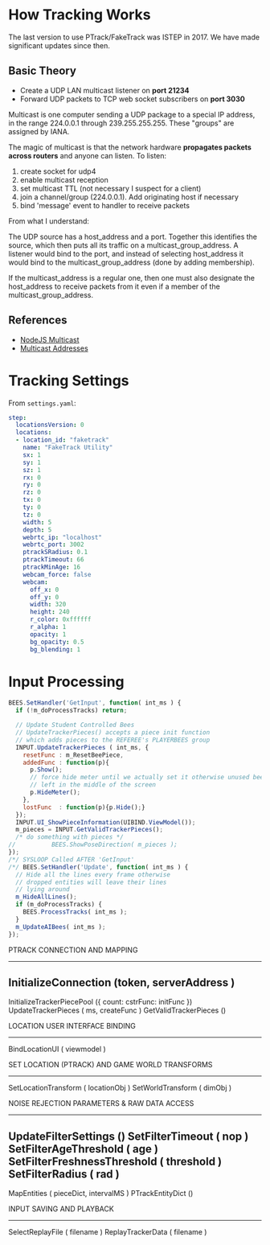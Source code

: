 # How Tracking Works

The last version to use PTrack/FakeTrack was ISTEP in 2017. We have made significant updates since then.

## Basic Theory

* Create a UDP LAN multicast listener on **port 21234**
* Forward UDP packets to TCP web socket subscribers on **port 3030**

Multicast is one computer sending a UDP package to a special IP address, in the range 224.0.0.1 through 239.255.255.255. These "groups" are
assigned by IANA.

The magic of multicast is that the network hardware **propagates packets across routers** and anyone can listen. To listen:

1. create socket for udp4
2. enable multicast reception
3. set multicast TTL (not necessary I suspect for a client)
4. join a channel/group (224.0.0.1). Add originating host if necessary
5. bind 'message' event to handler to receive packets

From what I understand:

The UDP source has a host_address and a port. Together this identifies the source, which then puts all its traffic on a multicast_group_address. A listener would bind to the port, and instead of selecting host_address it would bind to the multicast_group_address (done by adding membership).

If the multicast_address is a regular one, then one must also designate the host_address to receive packets from it even if a member of the multicast_group_address.

## References 

* [NodeJS Multicast](https://stackoverflow.com/questions/14130560/nodejs-udp-multicast-how-to)
* [Multicast Addresses](https://iana.org/assignments/multicast-addresses/multicast-addresses.xhtml)

# Tracking Settings

From `settings.yaml`:

``` yaml
step:
  locationsVersion: 0
  locations:
  - location_id: "faketrack"
    name: "FakeTrack Utility"
    sx: 1
    sy: 1
    sz: 1
    rx: 0
    ry: 0
    rz: 0
    tx: 0
    ty: 0
    tz: 0
    width: 5
    depth: 5
    webrtc_ip: "localhost"
    webrtc_port: 3002
    ptrackSRadius: 0.1
    ptrackTimeout: 66
    ptrackMinAge: 16
    webcam_force: false
    webcam:
      off_x: 0
      off_y: 0
      width: 320
      height: 240
      r_color: 0xffffff
      r_alpha: 1
      opacity: 1
      bg_opacity: 0.5
      bg_blending: 1
```

# Input Processing

```js
BEES.SetHandler('GetInput', function( int_ms ) {
  if (!m_doProcessTracks) return;

  // Update Student Controlled Bees
  // UpdateTrackerPieces() accepts a piece init function
  // which adds pieces to the REFEREE's PLAYERBEES group
  INPUT.UpdateTrackerPieces ( int_ms, {
    resetFunc : m_ResetBeePiece,
    addedFunc : function(p){
      p.Show();
      // force hide meter until we actually set it otherwise unused bees' meters are
      // left in the middle of the screen
      p.HideMeter();
    },
    lostFunc  : function(p){p.Hide();}
  });
  INPUT.UI_ShowPieceInformation(UIBIND.ViewModel());
  m_pieces = INPUT.GetValidTrackerPieces();
  /* do something with pieces */
//			BEES.ShowPoseDirection( m_pieces );
});
/*/ SYSLOOP Called AFTER 'GetInput'
/*/ BEES.SetHandler('Update', function( int_ms ) {
  // Hide all the lines every frame otherwise
  // dropped entities will leave their lines
  // lying around
  m_HideAllLines();
  if (m_doProcessTracks) {
    BEES.ProcessTracks( int_ms );				
  }
  m_UpdateAIBees( int_ms );
});
```

PTRACK CONNECTION AND MAPPING
  - - - - - - - - - - - - - - - - - - - - - - - - - - - - - - - - - - - - -
  InitializeConnection (token, serverAddress )
  -
  InitializeTrackerPiecePool ({ count: cstrFunc: initFunc })
  UpdateTrackerPieces ( ms, createFunc )
  GetValidTrackerPieces ()

  LOCATION USER INTERFACE BINDING
  - - - - - - - - - - - - - - - - - - - - - - - - - - - - - - - - - - - - -
  BindLocationUI ( viewmodel )


  SET LOCATION (PTRACK) AND GAME WORLD TRANSFORMS
  - - - - - - - - - - - - - - - - - - - - - - - - - - - - - - - - - - - - -
  SetLocationTransform ( locationObj )
  SetWorldTransform ( dimObj )

  NOISE REJECTION PARAMETERS & RAW DATA ACCESS
  - - - - - - - - - - - - - - - - - - - - - - - - - - - - - - - - - - - - -
  UpdateFilterSettings ()
  SetFilterTimeout ( nop )
  SetFilterAgeThreshold ( age )
  SetFilterFreshnessThreshold ( threshold )
  SetFilterRadius ( rad )
  -
  MapEntities ( pieceDict, intervalMS )
  PTrackEntityDict ()

  INPUT SAVING AND PLAYBACK
  - - - - - - - - - - - - - - - - - - - - - - - - - - - - - - - - - - - - -
  SelectReplayFile ( filename )
  ReplayTrackerData ( filename )
